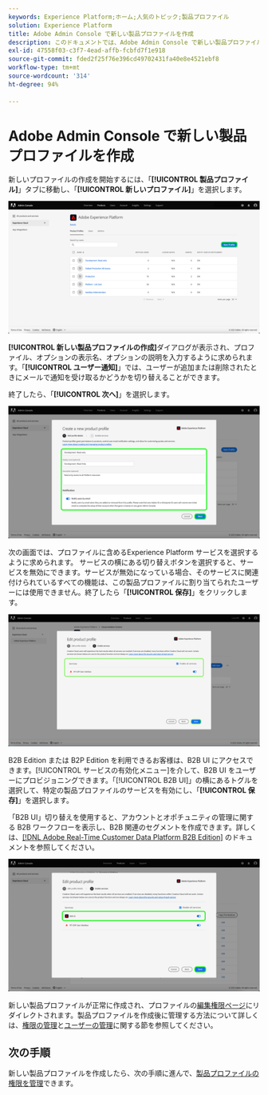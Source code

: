 ```yaml
---
keywords: Experience Platform;ホーム;人気のトピック;製品プロファイル
solution: Experience Platform
title: Adobe Admin Console で新しい製品プロファイルを作成
description: このドキュメントでは、Adobe Admin Console で新しい製品プロファイルを作成するための手順について説明します。新しいプロファイルの作成を開始するには、「製品プロファイル」タブに移動し、「新しいプロファイル」をクリックします。
exl-id: 47558f03-c3f7-4ead-affb-fcbfd7f1e918
source-git-commit: fded2f25f76e396cd49702431fa40e8e4521ebf8
workflow-type: tm+mt
source-wordcount: '314'
ht-degree: 94%

---
```


# Adobe Admin Console で新しい製品プロファイルを作成

新しいプロファイルの作成を開始するには、「**[!UICONTROL 製品プロファイル]**」タブに移動し、「**[!UICONTROL 新しいプロファイル]**」を選択します。

![new-profile](../images/new-profile.png)

**[!UICONTROL 新しい製品プロファイルの作成]**&#x200B;ダイアログが表示され、プロファイル、オプションの表示名、オプションの説明を入力するように求められます。「**[!UICONTROL ユーザー通知]**」では、ユーザーが追加または削除されたときにメールで通知を受け取るかどうかを切り替えることができます。

終了したら、「**[!UICONTROL 次へ]**」を選択します。

![create-new-product-profile](../images/create-new-product-profile.png)

次の画面では、プロファイルに含めるExperience Platform サービスを選択するように求められます。 サービスの横にある切り替えボタンを選択すると、サービスを無効にできます。サービスが無効になっている場合、そのサービスに関連付けられているすべての機能は、この製品プロファイルに割り当てられたユーザーには使用できません。終了したら「**[!UICONTROL 保存]**」をクリックします。

![enable-services](../images/enable-services.png)

B2B Edition または B2P Edition を利用できるお客様は、B2B UI にアクセスできます。[!UICONTROL サービスの有効化メニュー]を介して、B2B UI をユーザーにプロビジョニングできます。「[!UICONTROL B2B UI]」の横にあるトグルを選択して、特定の製品プロファイルのサービスを有効にし、「**[!UICONTROL 保存]**」を選択します。

「B2B UI」切り替えを使用すると、アカウントとオポチュニティの管理に関する B2B ワークフローを表示し、B2B 関連のセグメントを作成できます。詳しくは、[[!DNL Adobe Real-Time Customer Data Platform B2B Edition]](../../rtcdp/b2b-overview.md) のドキュメントを参照してください。

![enable-b2b](../images/enable-b2b.png)

新しい製品プロファイルが正常に作成され、プロファイルの[編集権限ページ](#edit-permissions)にリダイレクトされます。製品プロファイルを作成後に管理する方法について詳しくは、[権限の管理](#manage-permissions-for-a-product-profile)と[ユーザーの管理](#manage-users-for-a-product-profile)に関する節を参照してください。

## 次の手順

新しい製品プロファイルを作成したら、次の手順に進んで、[製品プロファイルの権限を管理](permissions.md)できます。
